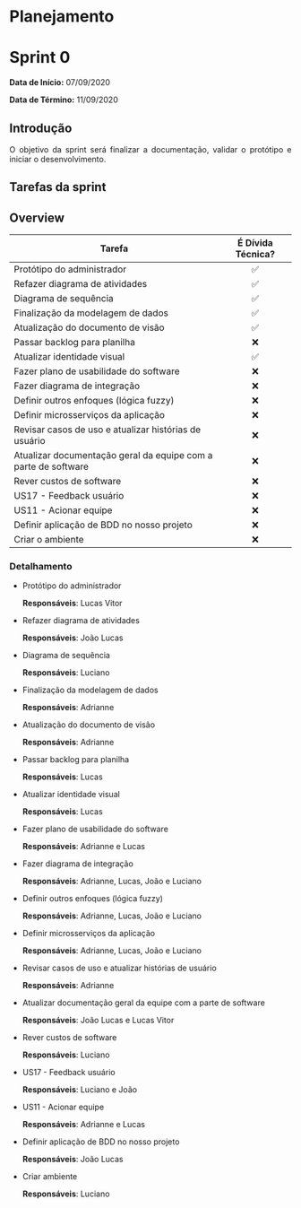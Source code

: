 # Planejamento

# Sprint 0

**Data de Início:** 07/09/2020

**Data de Término:** 11/09/2020

## Introdução
<p align = "justify"> O objetivo da sprint será finalizar a documentação, validar o protótipo e iniciar o desenvolvimento.  </p>

## Tarefas da sprint

## Overview
| Tarefa | É Dívida Técnica? |
| -------- | :----: |
| Protótipo do administrador | :white_check_mark: |
| Refazer diagrama de atividades | :white_check_mark: |
| Diagrama de sequência | :white_check_mark: |
| Finalização da modelagem de dados | :white_check_mark: |
| Atualização do documento de visão | :white_check_mark: |
| Passar backlog para planilha | :x: |
| Atualizar identidade visual | :white_check_mark: | 
| Fazer plano de usabilidade do software | :x: | 
| Fazer diagrama de integração | :x: | 
| Definir outros enfoques (lógica fuzzy)| :x: |
| Definir microsserviços da aplicação | :x: |
| Revisar casos de uso e atualizar histórias de usuário | :x: |
| Atualizar documentação geral da equipe com a parte de software | :x: |
| Rever custos de software | :x: | 
| US17 - Feedback usuário | :x: |
| US11 - Acionar equipe | :x: | 
| Definir aplicação de BDD no nosso projeto | :x: |
| Criar o ambiente | :x: | 

### Detalhamento

* Protótipo do administrador  

    **Responsáveis**: Lucas Vitor
* Refazer diagrama de atividades

    **Responsáveis**: João Lucas
* Diagrama de sequência

    **Responsáveis**: Luciano 

* Finalização da modelagem de dados

    **Responsáveis**: Adrianne
* Atualização do documento de visão

    **Responsáveis**: Adrianne
* Passar backlog para planilha 

    **Responsáveis**: Lucas
* Atualizar identidade visual

    **Responsáveis**: Lucas
* Fazer plano de usabilidade do software 

    **Responsáveis**: Adrianne e Lucas
* Fazer diagrama de integração 

    **Responsáveis**: Adrianne, Lucas, João e Luciano
* Definir outros enfoques (lógica fuzzy)

    **Responsáveis**: Adrianne, Lucas, João e Luciano
* Definir microsserviços da aplicação

    **Responsáveis**: Adrianne, Lucas, João e Luciano
* Revisar casos de uso e atualizar histórias de usuário 

    **Responsáveis**: Adrianne
* Atualizar documentação geral da equipe com a parte de software 

    **Responsáveis**: João Lucas e Lucas Vitor
* Rever custos de software 

    **Responsáveis**: Luciano
* US17 - Feedback usuário

    **Responsáveis**: Luciano e João
* US11 - Acionar equipe

    **Responsáveis**: Adrianne e Lucas
* Definir aplicação de BDD no nosso projeto

    **Responsáveis**: João Lucas
* Criar ambiente

    **Responsáveis**: Luciano
